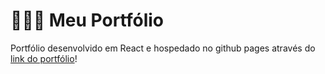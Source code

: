# 👨🏽‍💻 Meu Portfólio
Portfólio desenvolvido em React e hospedado no github pages através do [link do portfólio](gabripalmyro.github.io/my-portfolio)!

